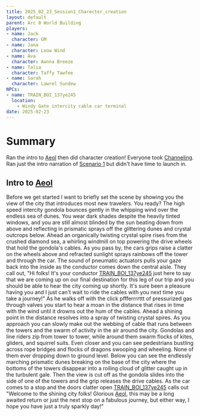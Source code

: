 ```yaml
---
title: 2025_02_23_Session1_Charecter_creation
layout: default
parent: Arc 0 World Building
players:
- name: Jack
  character: GM
- name: Jana
  character: Leow Wind
- name: Ava
  character: Awnna Breeze
- name: Talia
  character: Taffy Tawfee
- name: Sarah
  character: Lawrel Sundew
NPCs:
- name: TRAIN_BOI_137ye245
  location:
    - Windy Gate intercity cable car terminal
date: 2025-02-23
---
```


# Summary
Ran the intro to [Aeol](/FATE_in_the_BAWG/locations/Aeol.html) then did character creation! Everyone took [Channeling](/FATE_in_the_BAWG/abilities/Channeling.html). Ran just the intro narration of [Scenario 1](/FATE_in_the_BAWG/scenarios/Scenario_1.html) but didn't have time to launch in. 

## Intro to [Aeol](/FATE_in_the_BAWG/locations/Aeol.html)
Before we get started I want to briefly set the scene by showing you the view of the city that introduces most new travelers. You ready? The high speed intercity gondola bounces gently in the whipping wind over the endless sea of dunes. You wear dark shades despite the heavily tinted windows, and you are still almost blinded by the sun beating down from above and reflecting in prismatic sprays off the glittering dunes and crystal outcrops below. Ahead an organically twisting crystal spire rises from the crushed diamond sea, a whirling windmill on top powering the drive wheels that hold the gondola's cables. As you pass by, the cars grips raise a clatter on the wheels above and refracted sunlight sprays rainbows off the tower and through the car. The sound of pneumatic actuators pulls your gaze back into the inside as the conductor comes down the central aisle. They call out, "Hi folks! It's your conductor [TRAIN_BOI_137ye245](/FATE_in_the_BAWG/NPCs/TRAIN_BOI_137ye245.html) just here to say that we are coming up on our final destination for this leg of our trip and you should be able to hear the city coming up shortly. It's sure been a pleasure having you and I just can't wait to ride the cables with you next time you take a journey!" As he walks off with the click pffferrrrttt of pressurized gas through valves you start to hear a moan in the distance that rises in time with the wind until it drowns out the hum of the cables. Ahead a shining point in the distance resolves into a spray of twisting crystal spires. As you approach you can slowly make out the webbing of cable that runs between the towers and the swarm of activity in the air around the city. Gondolas and line riders zip from tower to tower, while around them swarm flocks of kites, gliders, and squirrel suits. Even closer and you can see pedestrians bustling across rope bridges and flocks of dragons swooping and wheeling. None of them ever dropping down to ground level. Below you can see the endlessly marching prismatic dunes breaking on the base of the city where the bottoms of the towers disappear into a roiling cloud of glitter caught up in the turbulent gale. Then the view is cut off as the gondola slides into the side of one of the towers and the grip releases the drive cables. As the car comes to a stop and the doors clatter open [TRAIN_BOI_137ye245](/FATE_in_the_BAWG/NPCs/TRAIN_BOI_137ye245.html) calls out "Welcome to the shining city folks! Glorious [Aeol](/FATE_in_the_BAWG/locations/Aeol.html), this may be a long awaited return or just the next stop on a fabulous journey, but either way, I hope you have just a truly sparkly day!"